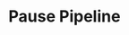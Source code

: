 ---
title: Pause Pipeline
excerpt: >-
  For a given pipeline name, this request pauses the pipeline which stops the
  ongoing jobs and prevents any future jobs to be scheduled for the pipeline
api:
  file: data-pipelines-api.json
  operationId: pause-warehouse-pipeline
deprecated: false
hidden: false
metadata:
  title: ''
  description: ''
  robots: index
next:
  description: ''
---